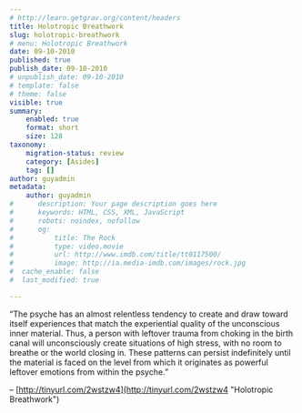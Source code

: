 ```yaml
---
# http://learn.getgrav.org/content/headers
title: Holotropic Breathwork
slug: holotropic-breathwork
# menu: Holotropic Breathwork
date: 09-10-2010
published: true
publish_date: 09-10-2010
# unpublish_date: 09-10-2010
# template: false
# theme: false
visible: true
summary:
    enabled: true
    format: short
    size: 128
taxonomy:
    migration-status: review
    category: [Asides]
    tag: []
author: guyadmin
metadata:
    author: guyadmin
#      description: Your page description goes here
#      keywords: HTML, CSS, XML, JavaScript
#      robots: noindex, nofollow
#      og:
#          title: The Rock
#          type: video.movie
#          url: http://www.imdb.com/title/tt0117500/
#          image: http://ia.media-imdb.com/images/rock.jpg
#  cache_enable: false
#  last_modified: true

---
```


“The psyche has an almost relentless tendency to create and draw toward itself experiences that match the experiential quality of the unconscious inner material. Thus, a person with leftover trauma from choking in the birth canal will unconsciously create situations of high stress, with no room to breathe or the world closing in. These patterns can persist indefinitely until the material is faced on the level from which it originates as powerful leftover emotions from within the psyche.”

– [http://tinyurl.com/2wstzw4](http://tinyurl.com/2wstzw4 "Holotropic Breathwork")